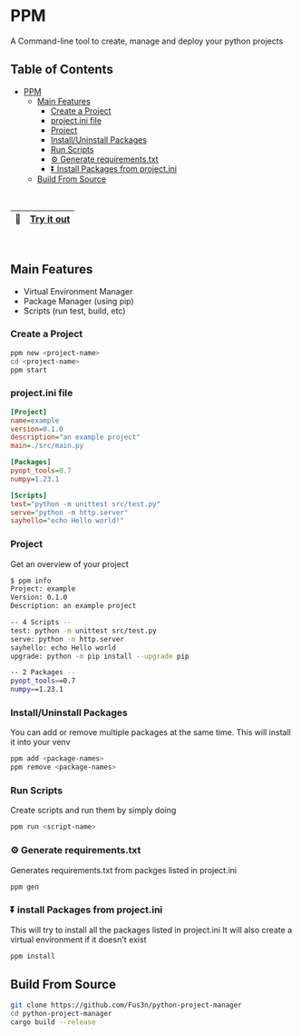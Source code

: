 # PPM

A Command-line tool to create, manage and deploy your python projects

## Table of Contents

- [PPM](#ppm)
  - [Main Features](#main-features)
    - [Create a Project](#create-a-project)
    - [project.ini file](#projectini-file)
    - [Project](#project)
    - [Install/Uninstall Packages](#install-uninstall-packages)
    - [Run Scripts](#run-scripts)
    - [⚙️ Generate requirements.txt](#⚙️-generate-requirementstxt)
    - [⏬ Install Packages from project.ini](#⏬-install-packages-from-projectini)
  - [Build From Source](#build-from-source)

</br>

| 🔗 | [Try it out](https://github.com/Fus3n/python-project-manager/releases)  |
|---------------|:------------------------|

</br>

## Main Features

- Virtual Environment Manager
- Package Manager (using pip)
- Scripts (run test, build, etc)

### Create a Project

```bash
ppm new <project-name>
cd <project-name>
ppm start
```

### project.ini file

```ini
[Project]
name=example
version=0.1.0
description="an example project"
main=./src/main.py

[Packages]
pyopt_tools=0.7
numpy=1.23.1

[Scripts]
test="python -m unittest src/test.py"
serve="python -m http.server"
sayhello="echo Hello world!"
```

### Project

Get an overview of your project

```bash
$ ppm info
Project: example
Version: 0.1.0
Description: an example project

-- 4 Scripts --
test: python -m unittest src/test.py
serve: python -m http.server
sayhello: echo Hello world
upgrade: python -m pip install --upgrade pip

-- 2 Packages --
pyopt_tools==0.7
numpy==1.23.1
```

### Install/Uninstall Packages

You can add or remove multiple packages at the same time.
This will install it into your venv

```bash
ppm add <package-names>
ppm remove <package-names>
```

### Run Scripts

Create scripts and run them by simply doing

```bash
ppm run <script-name>
```

### ⚙️ Generate requirements.txt

Generates requirements.txt from packges listed in project.ini

```bash
ppm gen
```

### ⏬ install Packages from project.ini

This will try to install all the packages listed in project.ini
It will also create a virtual environment if it doesn't exist

```bash
ppm install
```

## Build From Source

```bash
git clone https://github.com/Fus3n/python-project-manager
cd python-project-manager
cargo build --release
```
